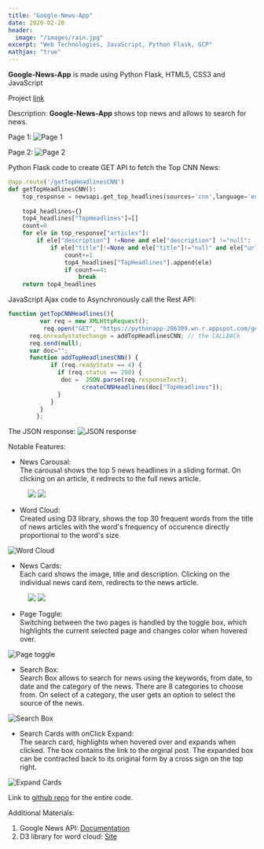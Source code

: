 ```yaml
---
title: "Google-News-App"
date: 2020-02-20
header:
  image: "/images/rain.jpg"
excerpt: "Web Technologies, JavaScript, Python Flask, GCP"
mathjax: "true"
---
```

**Google-News-App** is made using Python Flask, HTML5, CSS3 and JavaScript

Project [link](https://pythonapp-286309.wn.r.appspot.com/)

Description:
**Google-News-App** shows top news and allows to search for news.

Page 1:
<img src="{{ site.url }}{{ site.baseurl }}/images/newsapp/newsapppage1.jpg" alt="Page 1">

Page 2:
<img src="{{ site.url }}{{ site.baseurl }}/images/newsapp/newsapppage2.jpg" alt="Page 2">

Python Flask code to create GET API to fetch the Top CNN News:
```python
@app.route('/getTopHeadlinesCNN')
def getTopHeadlinesCNN():
    top_response = newsapi.get_top_headlines(sources='cnn',language='en')
     
    top4_headlines={}
    top4_headlines["TopHeadlines"]=[]
    count=0
    for ele in top_response["articles"]:
        if ele["description"] !=None and ele["description"] !="null":
            if ele["title"]!=None and ele["title"]!="null" and ele["url"]!=None and ele["url"]!="null" and ele["urlToImage"]!=None and ele["urlToImage"]!="null" and ele["source"]["id"]!=None and ele["source"]["id"]!="null" and ele["source"]["name"]!=None and ele["source"]["name"]!="null":
                count+=1
                top4_headlines["TopHeadlines"].append(ele)
                if count==4:
                    break
    return top4_headlines
```
JavaScript Ajax code to Asynchronously call the Rest API:
```js
function getTopCNNHeadlines(){
		 var req = new XMLHttpRequest();
		  req.open("GET", "https://pythonapp-286309.wn.r.appspot.com/getTopHeadlinesCNN", true);
      req.onreadystatechange = addTopHeadlinesCNN; // the CALLBACk
      req.send(null);
      var doc="";
      function addTopHeadlinesCNN() {
            if (req.readyState == 4) {
              if (req.status == 200) {
               doc =  JSON.parse(req.responseText); 
			         createCNNHeadlines(doc["TopHeadlines"]);
              }
            }
         }
		};
```
The JSON response:
<img src="{{ site.url }}{{ site.baseurl }}/images/newsapp/samplejson.png" alt="JSON response">

Notable Features:
+ News Carousal: <br/>
The carousal shows the top 5 news headlines in a sliding format. On clicking on an article, it redirects to the full news article. 
<figure class="half">
    <a href="{{ site.url }}{{ site.baseurl }}/images/newsapp/carousal1.PNG"><img src="{{ site.url }}{{ site.baseurl }}/images/newsapp/carousal1.PNG"></a>
    <a href="{{ site.url }}{{ site.baseurl }}/images/newsapp/carousal2.PNG"><img src="{{ site.url }}{{ site.baseurl }}/images/newsapp/carousal2.PNG"></a>
</figure>

+ Word Cloud: <br/>
Created using D3 library, shows the top 30 frequent words from the title of news articles with the word's frequency of occurence directly proportional to the word's size. <br/>
<img src="{{ site.url }}{{ site.baseurl }}/images/newsapp/wordcloud.PNG" alt="Word Cloud">

+ News Cards: <br/>
Each card shows the image, title and description. Clicking on the individual news card item, redirects to the news article.
<figure class="half">
    <a href="{{ site.url }}{{ site.baseurl }}/images/newsapp/cnnnewstop.PNG"><img src="{{ site.url }}{{ site.baseurl }}/images/newsapp/cnnnewstop.PNG"></a>
    <a href="{{ site.url }}{{ site.baseurl }}/images/newsapp/foxtopnews.PNG"><img src="{{ site.url }}{{ site.baseurl }}/images/newsapp/foxtopnews.PNG"></a>
</figure>

+ Page Toggle: <br/>
Switching between the two pages is handled by the toggle box, which highlights the current selected page and changes color when hovered over. <br/>
<img src="{{ site.url }}{{ site.baseurl }}/images/newsapp/toggle.png" alt="Page toggle">

+ Search Box: <br/>
Search Box allows to search for news using the keywords, from date, to date and the category of the news. There are 8 categories to choose from. On select of a category, the user gets an option to select the source of the news. <br/>
<img src="{{ site.url }}{{ site.baseurl }}/images/newsapp/searchbox.png" alt="Search Box">

+ Search Cards with onClick Expand: <br/>
The search card, highlights when hovered over and expands when clicked. The box contains the link to the orginal post. The expanded box can be contracted back to its original form by a cross sign on the top right. <br/>
<img src="{{ site.url }}{{ site.baseurl }}/images/newsapp/expandcards.png" alt="Expand Cards">

Link to [github repo](https://github.com/anamay9694/Google-News-App) for the entire code. 

Additional Materials:
1. Google News API:
[Documentation](https://newsapi.org/docs)
2. D3 library for word cloud:
[Site](https://www.d3-graph-gallery.com/graph/wordcloud_size.html)


